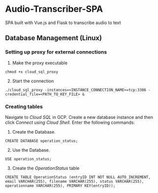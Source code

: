 # Audio-Transcriber-SPA
SPA built with Vue.js and Flask to transcribe audio to text

## Database Management (Linux)
### Setting up proxy for external connections
1. Make the proxy executable 
```
chmod +x cloud_sql_proxy
```
2. Start the connection
```
./cloud_sql_proxy -instances=<INSTANCE_CONNECTION_NAME>=tcp:3306 -credential_file=<PATH_TO_KEY_FILE> &
```

### Creating tables
Navigate to *Cloud SQL* in GCP. Create a new database instance and then click *Connect using Cloud Shell*. Enter the following commands:
1. Create the Database. 
```
CREATE DATABASE operation_status;
```
2. Use the Database. 
```
USE operation_status;
```
3. Create the *OperationStatus* table
```
CREATE TABLE OperationStatus (entryID INT NOT NULL AUTO_INCREMENT, email VARCHAR(255), filename VARCHAR(255), status VARCHAR(255), operationname VARCHAR(255), PRIMARY KEY(entryID));
```

